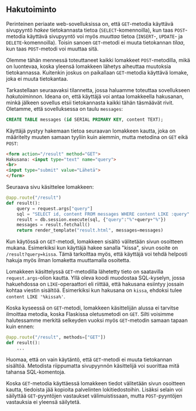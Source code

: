 ## Hakutoiminto

Perinteinen periaate web-sovelluksissa on, että `GET`-metodia käyttävä sivupyyntö _hakee_ tietokannasta tietoa (`SELECT`-komennoilla), kun taas `POST`-metodia käyttävä sivupyyntö voi myös _muuttaa_ tietoa (`INSERT`-, `UPDATE`- ja `DELETE`-komennoilla). Toisin sanoen `GET`-metodi ei muuta tietokannan _tilaa_, kun taas `POST`-metodi voi muuttaa sitä.

Olemme tähän mennessä toteuttaneet kaikki lomakkeet `POST`-metodilla, mikä on luontevaa, koska yleensä lomakkeen lähetys aiheuttaa muutoksia tietokannassa. Kuitenkin joskus on paikallaan `GET`-metodia käyttävä lomake, joka ei muuta tietokantaa.

Tarkastellaan seuraavaksi tilannetta, jossa haluamme toteuttaa sovellukseen _hakutoiminnon_. Ideana on, että käyttäjä voi antaa lomakkeella hakusanan, minkä jälkeen sovellus etsii tietokannasta kaikki tähän täsmäävät rivit. Oletamme, että sovelluksessa on taulu `messages`:

```sql
CREATE TABLE messages (id SERIAL PRIMARY KEY, content TEXT);
```

Käyttäjä pystyy hakemaan tietoa seuraavan lomakkeen kautta, joka on määritelty muuten samaan tyyliin kuin aiemmin, mutta metodina on `GET` eikä `POST`:

```html
<form action="/result" method="GET">
Hakusana: <input type="text" name="query">
<br>
<input type="submit" value="Lähetä">
</form>
```

Seuraava sivu käsittelee lomakkeen:

```python
@app.route("/result")
def result():
    query = request.args["query"]
    sql = "SELECT id, content FROM messages WHERE content LIKE :query"
    result = db.session.execute(sql, {"query":"%"+query+"%"})
    messages = result.fetchall()
    return render_template("result.html", messages=messages)
```

Kun käytössä on `GET`-metodi, lomakkeen sisältö välitetään sivun osoitteen mukana. Esimerkiksi kun käyttäjä hakee sanalla "kissa", sivun osoite on `/result?query=kissa`. Tämä tarkoittaa myös, että käyttäjä voi tehdä helposti hakuja myös ilman lomaketta muuttamalla osoitetta.

Lomakkeen käsittelyssä `GET`-metodilla lähetetty tieto on saatavilla `request.args`-olion kautta. Yllä oleva koodi muodostaa SQL-kyselyn, jossa hakuehdossa on `LIKE`-operaattori eli riittää, että hakusana esiintyy jossain kohtaa viestin sisältöä. Esimerkiksi kun hakusana on `kissa`, ehdoksi tulee `content LIKE '%kissa%'`.

Koska kyseessä on `GET`-metodi, lomakkeen käsittelijän alussa ei tarvitse ilmoittaa metodia, koska Flaskissa oletusmetodi on `GET`. Silti voisimme halutessamme merkitä selkeyden vuoksi myös `GET`-metodin samaan tapaan kuin ennen:

```python
@app.route("/result", methods=["GET"])
def result():
    ...
```

Huomaa, että on vain käytäntö, että `GET`-metodi ei muuta tietokannan sisältöä. Metodista riippumatta sivupyynnön käsittelijä voi suorittaa mitä tahansa SQL-komentoja.

Koska `GET`-metodia käyttäessä lomakkeen tiedot välitetään sivun osoitteen kautta, tiedoista jää kopioita palvelinten lokitiedostoihin. Lisäksi selain voi säilyttää `GET`-pyyntöjen vastaukset välimuistissaan, mutta `POST`-pyyntöjen vastauksia ei yleensä säilytetä.
